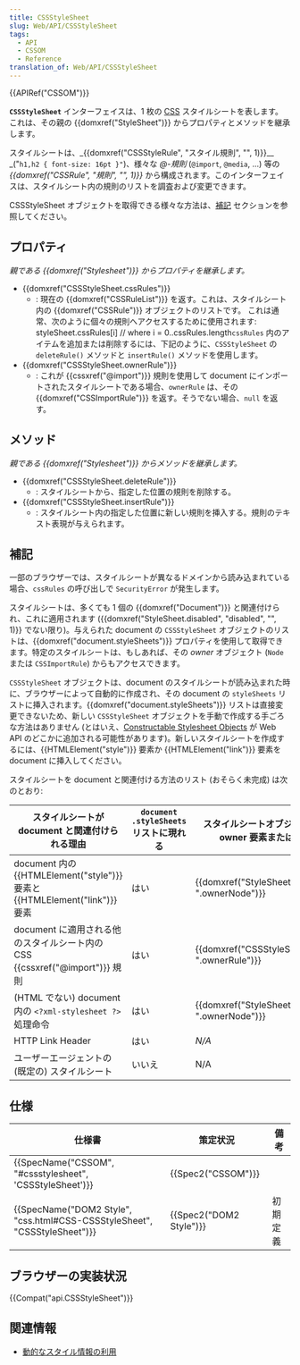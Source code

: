 ```yaml
---
title: CSSStyleSheet
slug: Web/API/CSSStyleSheet
tags:
  - API
  - CSSOM
  - Reference
translation_of: Web/API/CSSStyleSheet
---
```

{{APIRef("CSSOM")}}

**`CSSStyleSheet`** インターフェイスは、1 枚の [CSS](/ja/docs/Web/CSS) スタイルシートを表します。これは、その親の {{domxref("StyleSheet")}} からプロパティとメソッドを継承します。

スタイルシートは、_{{domxref("CSSStyleRule", "スタイル規則", "", 1)}}\_\_ _("`h1,h2 { font-size: 16pt }"`)、様々な _\@-規則_ (`@import`, `@media`, ...) 等の _{{domxref("CSSRule", "規則", "", 1)}}_ から構成されます。このインターフェイスは、スタイルシート内の規則のリストを調査および変更できます。

CSSStyleSheet オブジェクトを取得できる様々な方法は、[補記](#notes) セクションを参照してください。

## プロパティ

_親である {{domxref("Stylesheet")}} からプロパティを継承します。_

- {{domxref("CSSStyleSheet.cssRules")}}
  - : 現在の {{domxref("CSSRuleList")}} を返す。これは、スタイルシート内の {{domxref("CSSRule")}} オブジェクトのリストです。
    これは通常、次のように個々の規則へアクセスするために使用されます: styleSheet.cssRules[i] // where i = 0..cssRules.length`cssRules` 内のアイテムを追加または削除するには、下記のように、`CSSStyleSheet` の `deleteRule()` メソッドと `insertRule()` メソッドを使用します。
- {{domxref("CSSStyleSheet.ownerRule")}}
  - : これが {{cssxref("@import")}} 規則を使用して document にインポートされたスタイルシートである場合、`ownerRule` は、その {{domxref("CSSImportRule")}} を返す。そうでない場合、`null` を返す。

## メソッド

_親である {{domxref("Stylesheet")}} からメソッドを継承します。_

- {{domxref("CSSStyleSheet.deleteRule")}}
  - : スタイルシートから、指定した位置の規則を削除する。
- {{domxref("CSSStyleSheet.insertRule")}}
  - : スタイルシート内の指定した位置に新しい規則を挿入する。規則のテキスト表現が与えられます。

## 補記

一部のブラウザーでは、スタイルシートが異なるドメインから読み込まれている場合、`cssRules` の呼び出しで `SecurityError` が発生します。

スタイルシートは、多くても 1 個の {{domxref("Document")}} と関連付けられ、これに適用されます ({{domxref("StyleSheet.disabled", "disabled", "", 1)}} でない限り)。与えられた document の `CSSStyleSheet` オブジェクトのリストは、{{domxref("document.styleSheets")}} プロパティを使用して取得できます。特定のスタイルシートは、もしあれば、その _owner_ オブジェクト (`Node` または `CSSImportRule`) からもアクセスできます。

`CSSStyleSheet` オブジェクトは、document のスタイルシートが読み込まれた時に、ブラウザーによって自動的に作成され、その document の `styleSheets` リストに挿入されます。{{domxref("document.styleSheets")}} リストは直接変更できないため、新しい `CSSStyleSheet` オブジェクトを手動で作成する手ごろな方法はありません (とはいえ、[Constructable Stylesheet Objects](http://tabatkins.github.io/specs/construct-stylesheets/) が Web API のどこかに追加される可能性があります)。新しいスタイルシートを作成するには、{{HTMLElement("style")}} 要素か {{HTMLElement("link")}} 要素を document に挿入してください。

スタイルシートを document と関連付ける方法のリスト (おそらく未完成) は次のとおり:

| スタイルシートが document と関連付けられる理由                                              | `document .styleSheets` リストに現れる | スタイルシートオブジェクトを与える owner 要素または規則の取得        | owner オブジェクトのインターフェイス                                                                                                | CSSStyleSheet オブジェクトを owner から取得                              |
| ------------------------------------------------------------------------------------------- | -------------------------------------- | -------------------------------------------------------------------- | ----------------------------------------------------------------------------------------------------------------------------------- | ------------------------------------------------------------------------ |
| document 内の {{HTMLElement("style")}} 要素と {{HTMLElement("link")}} 要素 | はい                                   | {{domxref("StyleSheet.ownerNode", ".ownerNode")}}     | {{domxref("HTMLLinkElement")}} または {{domxref("HTMLStyleElement")}}、 {{domxref("SVGStyleElement")}} | {{domxref("LinkStyle.sheet", ".sheet")}}                     |
| document に適用される他のスタイルシート内の CSS {{cssxref("@import")}} 規則           | はい                                   | {{domxref("CSSStyleSheet.ownerRule", ".ownerRule")}} | {{domxref("CSSImportRule")}}                                                                                                | {{domxref("CSSImportRule.styleSheet", ".styleSheet")}} |
| (HTML でない) document 内の `<?xml-stylesheet ?>` 処理命令                                  | はい                                   | {{domxref("StyleSheet.ownerNode", ".ownerNode")}}     | {{domxref("ProcessingInstruction")}}                                                                                    | {{domxref("LinkStyle.sheet", ".sheet")}}                     |
| HTTP Link Header                                                                            | はい                                   | _N/A_                                                                | N/A                                                                                                                                 | N/A                                                                      |
| ユーザーエージェントの (既定の) スタイルシート                                              | いいえ                                 | N/A                                                                  | N/A                                                                                                                                 | N/A                                                                      |

## 仕様

| 仕様書                                                                                           | 策定状況                         | 備考     |
| ------------------------------------------------------------------------------------------------ | -------------------------------- | -------- |
| {{SpecName("CSSOM", "#cssstylesheet", 'CSSStyleSheet')}}                     | {{Spec2("CSSOM")}}         |          |
| {{SpecName("DOM2 Style", "css.html#CSS-CSSStyleSheet", "CSSStyleSheet")}} | {{Spec2("DOM2 Style")}} | 初期定義 |

## ブラウザーの実装状況

{{Compat("api.CSSStyleSheet")}}

## 関連情報

- [動的なスタイル情報の利用](/ja/docs/Web/API/CSS_Object_Model/Using_dynamic_styling_information)
